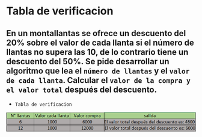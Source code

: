 # Tabla de verificacion

## En un montallantas se ofrece un descuento del 20% sobre el valor de cada llanta si el número de llantas no supera las 10, de lo contrario tiene un descuento del 50%. Se pide desarrollar un algoritmo que lea el ``número de llantas`` y el ``valor de cada llanta``. Calcular el ``valor de la compra y el valor total`` después del descuento.

- `Tabla de verificacion`

![Ejercicio 8](../img/ejer8.png "Tabla de verificacion")

